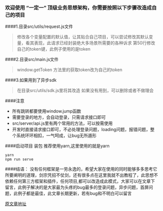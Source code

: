 ### 欢迎使用 “一定一” 顶级业务思想架构，你需要按照以下步骤改造成自己的项目
####1.目录src/utils/request.js文件
> 修改各个变量配置的默认值，让其贴合自己项目，可以尝试修改其默认变量，看其表现，此请求已经封装绝大多场景所需要的各种诉求
> 第50行修改自己的token键，此例子使用的是token

####2.目录src/main.js文件
> window.getToken 方法里的获取token改为自己的token

####3.如果用到了异步sdk
> 在目录src/utils/sdk.js里将其改造
> 如果没有用到，可以删除或者不做理会

####注意
+ 所有跳转都要使用window.jump函数
+ 需要登录的地方，会自动登录，只需请求接口即可
+ src/server/api.js里有两个常用的方法，可以按需使用
+ 开发时直接请求接口即可，不必处理登录问题，loading问题，报错问题，整个系统环环相扣，一气呵成，让bug无所遁形

####启动项目
装包 推荐使用yarn,这里使用的就是yarn
```
yarn
npm run serve
```
####结语：
没有任何框架是一劳永逸的，希望大家在使用的同时能够多多思考它所要阐明的道理，剑宗凭招不仗剑，还有很多点在这里我就不出教程了，此思想不依赖任何第三方框架和插件，任何项目,都可以改造成此模式，大家可以在文章下留言，此例子解决的是大家最为头疼的bug最多的登录问题，异步问题，首屏问题，此例子都是最佳，此文章长期更新，若有bug和不明白可以留言

[原文章地址](https://zhuanlan.zhihu.com/p/339323269)